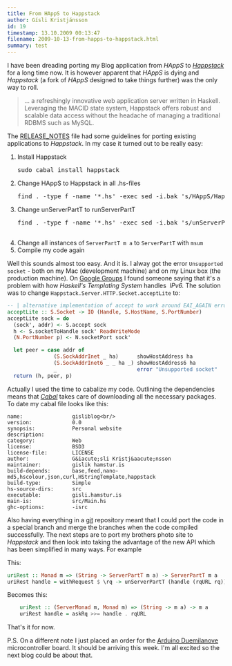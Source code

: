 ```yaml
---
title: From HAppS to Happstack
author: Gísli Kristjánsson
id: 19
timestamp: 13.10.2009 00:13:47
filename: 2009-10-13-from-happs-to-happstack.html
summary: test
---
```


<p>I have been dreading porting my Blog application from <em>HAppS</em> to <a href="happstack.com"><em>Happstack</em></a> for a long time now. It is however apparent that <em>HAppS</em> is dying and <em>Happstack</em> (a fork of <em>HAppS</em> designed to take things further) was the only way to roll.</p>
<blockquote>
  <p>... a refreshingly innovative web application server written in Haskell. Leveraging the MACID state system, Happstack offers robust and scalable data access without the headache of managing a traditional RDBMS such as MySQL.</p></blockquote>
<p>The <a href="http://www.darcsweb.com:5003/r/mae/happstack-stable/snapshot/current/content/pretty/happstack/RELEASE_NOTES">RELEASE_NOTES</a> file had some guidelines for porting existing applications to <em>Happstack</em>. In my case it turned out to be really easy:</p>
<ol>
<li>Install Happstack  
<pre>sudo cabal install happstack</pre>
</li>
<li>Change HAppS to Happstack in all .hs-files           
  <pre>find . -type f -name '*.hs' -exec sed -i.bak 's/HAppS/Happstack/g' {} \;</pre>
</li>
<li>Change&nbsp;unServerPartT to&nbsp;runServerPartT           
  <pre>
find . -type f -name '*.hs' -exec sed -i.bak 's/unServerPartT/runServerPartT/g' {} \;
  </pre>
</li>
<li>Change all instances of <code>ServerPartT m a</code> to <code>ServerPartT</code> with <code>msum</code></li>
<li>Compile my code again</li>
</ol>
<p>Well this sounds almost too easy. And it is. I alway got the error <code>Unsupported socket</code> - both on my Mac (development machine) and on my Linux box (the production machine). On <a href="http://groups.google.com/group/HAppS/msg/0c9a0d0fd7c6aff0">Google Groups</a> I found someone saying that it's a problem with how <em>Haskell's Templating System</em> handles &nbsp;<em>IPv6. </em>The solution was to change <code>Happstack.Server.HTTP.Socket.acceptLite</code> to:</p>
<div>


~~~ haskell
-- | alternative implementation of accept to work around EAI_AGAIN errors 
acceptLite :: S.Socket -> IO (Handle, S.HostName, S.PortNumber) 
acceptLite sock = do 
  (sock', addr) <- S.accept sock 
  h <- S.socketToHandle sock' ReadWriteMode 
  (N.PortNumber p) <- N.socketPort sock' 

  let peer = case addr of 
               (S.SockAddrInet _ ha)      showHostAddress ha 
               (S.SockAddrInet6 _ _ ha _) showHostAddress6 ha 
               _                          error "Unsupported socket"
  return (h, peer, p) 
~~~

<p>Actually I used the time to cabalize my code. Outlining the dependencies means that <em><a href="http://www.haskell.org/cabal">Cabal</a></em> takes care of downloading all the necessary packages. To date my cabal file looks like this:</p>

    name:                gisliblog<br/>
    version:             0.0
    synopsis:            Personal website
    description:         
    category:            Web
    license:             BSD3
    license-file:        LICENSE
    author:              G&iacute;sli Kristj&aacute;nsson
    maintainer:          gislik hamstur.is
    build-depends:       base,feed,nano-md5,hscolour,json,curl,HStringTemplate,happstack
    build-type:          Simple
    hs-source-dirs:      src
    executable:          gisli.hamstur.is
    main-is:             src/Main.hs
    ghc-options:         -isrc        

<p>Also having everything in a <a href="http://git-scm.com/">git</a>&nbsp;repository meant that I could port the code in a special branch and merge the branches when the code compiled successfully. The next steps are to port my brothers photo site to <em>Happstack</em> and then look into taking the advantage of the new API which has been simplified in many ways. For example</p>
<p>This:</p>

~~~ haskell
uriRest :: Monad m => (String -> ServerPartT m a) -> ServerPartT m a
uriRest handle = withRequest $ \rq -> unServerPartT (handle (rqURL rq)) rq
~~~

<p>Becomes this:</p>

~~~ haskell
    uriRest :: (ServerMonad m, Monad m) => (String -> m a) -> m a
    uriRest handle = askRq >>= handle . rqURL
~~~

<p>That's it for now.</p>

P.S. On a different note I just placed an order for the [Arduino Duemilanove](/robotics/) microcontroller board. It should be arriving this week. I'm all excited so the next blog could be about that.



